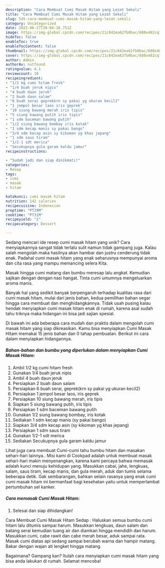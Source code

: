 ```yaml
---
description: "Cara Membuat Cumi Masak Hitam yang Lezat Sekali"
title: "Cara Membuat Cumi Masak Hitam yang Lezat Sekali"
slug: 545-cara-membuat-cumi-masak-hitam-yang-lezat-sekali
category: Uncategorized
date: 2022-06-27T20:04:16.751Z
image: https://img-global.cpcdn.com/recipes/21c842ea62fb0bac/680x482cq70/cumi-masak-hitam-foto-resep-utama.jpg
hideToc: false
enableToc: true
enableTocContent: false
thumbnail: https://img-global.cpcdn.com/recipes/21c842ea62fb0bac/680x482cq70/cumi-masak-hitam-foto-resep-utama.jpg
cover: https://img-global.cpcdn.com/recipes/21c842ea62fb0bac/680x482cq70/cumi-masak-hitam-foto-resep-utama.jpg
author: Admin
authorAv: notfound
ratingvalue: 4.1
reviewcount: 10
recipeingredient:
- "1/2 kg cumi hitam fresh"
- "1/4 buah jeruk nipis"
- "4 buah daun jeruk"
- "2 buah daun salam"
- "6 buah serai geprekkrn sy pakai yg ukuran kecil2"
- "1 jempol besar laos iris geprek"
- "10 siung bawang merah iris tipis"
- "5 siung bawang putih iris tipis"
- "1 sdm baceman bawang putih"
- "1/2 siung bawang bombay iris kotak"
- "1 sdm kecap manis sy pakai bango"
- "3/4 sdm kecap asin sy kikoman yg khas jepang"
- "1 sdm saus tiram"
- "1/2-1 sdt merica"
- "Secukupnya gula garam kaldu jamur"
recipeinstructions:

- "Sudah jadi dan siap dinikmati!"
categories:
- Resep
tags:
- cumi
- masak
- hitam

katakunci: cumi masak hitam 
nutrition: 142 calories
recipecuisine: Indonesian
preptime: "PT29M"
cooktime: "PT31M"
recipeyield: "2"
recipecategory: Dessert

---
```





Sedang mencari ide resep cumi masak hitam yang unik? Cara menyiapkannya sangat tidak terlalu sulit namun tidak gampang juga. Kalau salah mengolah maka hasilnya akan hambar dan justru cenderung tidak enak. Padahal cumi masak hitam yang enak seharusnya mempunyai aroma dan cita rasa yang mampu memancing selera Kita.





Masak hingga cumi matang dan bumbu meresap lalu angkat. Kemudian sajikan dengan dengan nasi hangat. Tinta cumi umumnya mengeluarkan aroma manis.

Banyak hal yang sedikit banyak berpengaruh terhadap kualitas rasa dari cumi masak hitam, mulai dari jenis bahan, kedua pemilihan bahan segar hingga cara membuat dan menghidangkannya. Tidak usah pusing kalau hendak menyiapkan cumi masak hitam enak di rumah, karena asal sudah tahu triknya maka hidangan ini bisa jadi sajian spesial.






Di bawah ini ada beberapa cara mudah dan praktis dalam mengolah cumi masak hitam yang siap dikreasikan. Kamu bisa menyiapkan Cumi Masak Hitam memakai 15 jenis bahan dan 0 tahap pembuatan. Berikut ini cara dalam menyiapkan hidangannya.

<!--inarticleads1-->

##### Bahan-bahan dan bumbu yang diperlukan dalam menyiapkan Cumi Masak Hitam:

1. Ambil 1/2 kg cumi hitam fresh
1. Gunakan 1/4 buah jeruk nipis
1. Ambil 4 buah daun jeruk
1. Persiapkan 2 buah daun salam
1. Persiapkan 6 buah serai, geprek(krn sy pakai yg ukuran kecil2)
1. Persiapkan 1 jempol besar laos, iris geprek
1. Persiapkan 10 siung bawang merah, iris tipis
1. Siapkan 5 siung bawang putih, iris tipis
1. Persiapkan 1 sdm baceman bawang putih
1. Gunakan 1/2 siung bawang bombay, iris kotak
1. Sediakan 1 sdm kecap manis (sy pakai bango)
1. Siapkan 3/4 sdm kecap asin (sy kikoman yg khas jepang)
1. Persiapkan 1 sdm saus tiram
1. Gunakan 1/2-1 sdt merica
1. Sediakan Secukupnya gula garam kaldu jamur


Lihat juga cara membuat Cumi-cumi tahu bumbu hitam dan masakan sehari-hari lainnya.. Misi kami di Cookpad adalah untuk membuat masak sehari-hari makin menyenangkan, karena kami percaya bahwa memasak adalah kunci menuju kehidupan yang. Masukkan cabai, jahe, lengkuas, salam, saus tiram, kecap manis, dan gula merah, aduk dan tumis selama beberapa detik. Gak sembarangan, bahkan selain rasanya yang enak cumi cumi masak hitam ini bermanfaat bagi kesehatan yaitu untuk memperlambat pertumbuhan sel kanker. 

<!--inarticleads2-->

##### Cara memasak Cumi Masak Hitam:


1. Selesai dan siap dihidangkan!

Cara Membuat Cumi Masak Hitam Sedap : Haluskan semua bumbu cumi hitam lalu ditumis sampai harum. Masukkan lengkuas, daun salam dan batang serai kemudian tuang air dan diamkan hingga mendidih dan harum. Masukkan cumi, cabe rawit dan cabe merah besar, aduk sampai rata. Masak cumi diatas api sedang sampai berubah warna dan hampir matang. Bakar dengan wajan ati lengket hingga matang. 

Bagaimana? Gampang kan? Itulah cara menyiapkan cumi masak hitam yang bisa anda lakukan di rumah. Selamat mencoba!

